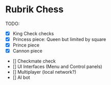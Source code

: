 # Rubrik Chess

TODO:

- [x] King Check checks
- [x] Princess piece: Queen but limited by square
- [x] Prince piece
- [x] Cannon piece
- [] Checkmate check
- [] UI Interfaces (Menu and Control panels)
- [] Multiplayer (local network?)
- [] AI bot
